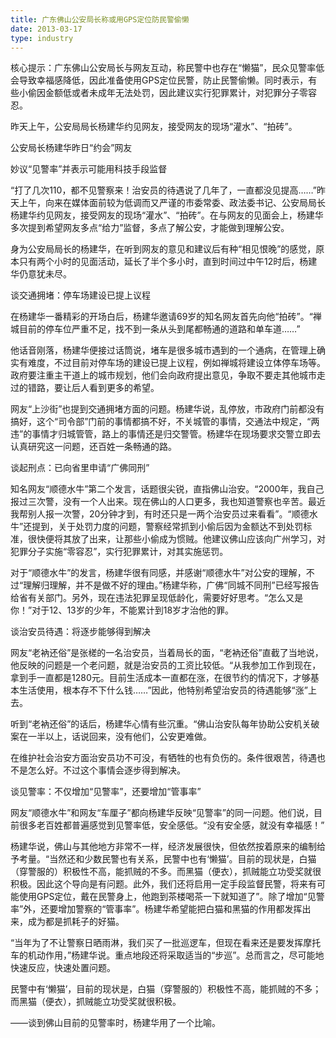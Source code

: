 ```yaml
---
title: 广东佛山公安局长称或用GPS定位防民警偷懒
date: 2013-03-17
type: industry
---
```

核心提示：广东佛山公安局长与网友互动，称民警中也存在“懒猫”，民众见警率低会导致幸福感降低，因此准备使用GPS定位民警，防止民警偷懒。同时表示，有些小偷因金额低或者未成年无法处罚，因此建议实行犯罪累计，对犯罪分子零容忍。

昨天上午，公安局局长杨建华约见网友，接受网友的现场“灌水”、“拍砖”。

公安局长杨建华昨日“约会”网友

妙议“见警率”并表示可能用科技手段监督

“打了几次110，都不见警察来！治安员的待遇说了几年了，一直都没见提高……”昨天上午，向来在媒体面前较为低调而又严谨的市委常委、政法委书记、公安局局长杨建华约见网友，接受网友的现场“灌水”、“拍砖”。在与网友的见面会上，杨建华多次提到希望网友多点“给力”监督，多点了解公安，才能做到理解公安。

身为公安局局长的杨建华，在听到网友的意见和建议后有种“相见恨晚”的感觉，原本只有两个小时的见面活动，延长了半个多小时，直到时间过中午12时后，杨建华仍意犹未尽。

谈交通拥堵：停车场建设已提上议程

在杨建华一番精彩的开场白后，杨建华邀请69岁的知名网友首先向他“拍砖”。“禅城目前的停车位严重不足，找不到一条从头到尾都畅通的道路和单车道……”

他话音刚落，杨建华便接过话筒说，堵车是很多城市遇到的一个通病，在管理上确实有难度，不过目前对停车场的建设已提上议程，例如禅城将建设立体停车场等。政府要注重主干道上的城市规划，他们会向政府提出意见，争取不要走其他城市走过的错路，要让后人看到更多的希望。

网友“上沙街”也提到交通拥堵方面的问题。杨建华说，乱停放，市政府门前都没有搞好，这个“司令部”门前的事情都搞不好，不关城管的事情，交通法中规定，“两违”的事情才归城管管，路上的事情还是归交警管。杨建华在现场要求交警立即去认真研究这一问题，还百姓一条畅通的路。

谈起刑点：已向省里申请“广佛同刑”

知名网友“顺德水牛”第二个发言，话题很尖锐，直指佛山治安。“2000年，我自己报过三次警，没有一个人出来。现在佛山的人口更多，我也知道警察也辛苦。最近我帮别人报一次警，20分钟才到，有时还只是一两个治安员过来看看”。“顺德水牛”还提到，关于处罚力度的问题，警察经常抓到小偷后因为金额达不到处罚标准，很快便将其放了出来，让那些小偷成为惯贼。他建议佛山应该向广州学习，对犯罪分子实施“零容忍”，实行犯罪累计，对其实施惩罚。

对于“顺德水牛”的发言，杨建华很有同感，并感谢“顺德水牛”对公安的理解，不过“理解归理解，并不是做不好的理由。”杨建华称，广佛“同城不同刑”已经写报告给省有关部门。另外，现在违法犯罪呈现低龄化，需要好好思考。“怎么又是你！”对于12、13岁的少年，不能累计到18岁才治他的罪。

谈治安员待遇：将逐步能够得到解决

网友“老衲还俗”是张槎的一名治安员，当着局长的面，“老衲还俗”直截了当地说，他反映的问题是一个老问题，就是治安员的工资比较低。“从我参加工作到现在，拿到手一直都是1280元。目前生活成本一直都在涨，在很节约的情况下，才够基本生活使用，根本存不下什么钱……”因此，他特别希望治安员的待遇能够“涨”上去。

听到“老衲还俗”的话后，杨建华心情有些沉重。“佛山治安队每年协助公安机关破案在一半以上，话说回来，没有他们，公安更难做。

在维护社会治安方面治安员功不可没，有牺牲的也有负伤的。条件很艰苦，待遇也不是怎么好。不过这个事情会逐步得到解决。

谈见警率：不仅增加“见警率”，还要增加“管事率”

网友“顺德水牛”和网友“车厘子”都向杨建华反映“见警率”的同一问题。他们说，目前很多老百姓都普遍感觉到见警率低，安全感低。“没有安全感，就没有幸福感！”

杨建华说，佛山与其他地方非常不一样，经济发展很快，但依然按着原来的编制给予考量。“当然还和少数民警也有关系，民警中也有‘懒猫’。目前的现状是，白猫（穿警服的）积极性不高，能抓贼的不多。而黑猫（便衣），抓贼能立功受奖就很积极。因此这个导向是有问题。此外，我们还将启用一定手段监督民警，将来有可能使用GPS定位，戴在民警身上，他跑到茶楼喝茶一下就知道了”。除了增加“见警率”外，还要增加警察的“管事率”。杨建华希望能把白猫和黑猫的作用都发挥出来，成为都是抓耗子的好猫。

“当年为了不让警察日晒雨淋，我们买了一批巡逻车，但现在看来还是要发挥摩托车的机动作用，”杨建华说。重点地段还将采取适当的“步巡”。总而言之，尽可能地快速反应，快速处置问题。

民警中有‘懒猫’，目前的现状是，白猫（穿警服的）积极性不高，能抓贼的不多；而黑猫（便衣），抓贼能立功受奖就很积极。

——谈到佛山目前的见警率时，杨建华用了一个比喻。
